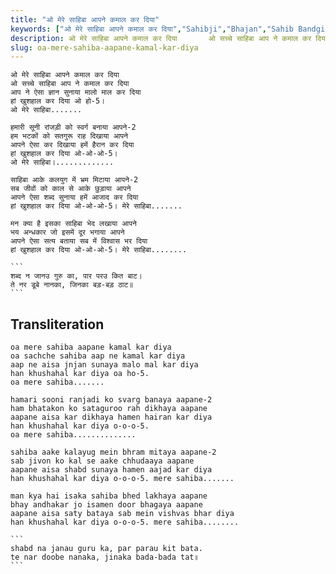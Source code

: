 ```yaml
---
title: "ओ मेरे साहिबा आपने कमाल कर दिया"
keywords: ["ओ मेरे साहिबा आपने कमाल कर दिया","Sahibji","Bhajan","Sahib Bandgi Bhajan","Sant Kabir Bhajan","bhajan lyrics","साहिब बंदगी भजन","भजन"]
description: ओ मेरे साहिबा आपने कमाल कर दिया       ओ सच्चे साहिबा आप ने कमाल कर दिया       आप ने ऐसा ज्ञान सुनाया मालो माल कर दिया       हां खुशहाल कर दिया ओ हो-
slug: oa-mere-sahiba-aapane-kamal-kar-diya
---
```


  
    ओ मेरे साहिबा आपने कमाल कर दिया  
    ओ सच्चे साहिबा आप ने कमाल कर दिया  
    आप ने ऐसा ज्ञान सुनाया मालो माल कर दिया  
    हां खुशहाल कर दिया ओ हो-5।  
    ओ मेरे साहिबा.......  
  
    हमारी सूनी रांजड़ी को स्वर्ग बनाया आपने-2  
    हम भटकों को सतगुरू राह दिखाया आपने  
    आपने ऐसा कर दिखाया हमें हैरान कर दिया  
    हां खुशहाल कर दिया ओ-ओ-ओ-5।  
    ओ मेरे साहिबा।.............  
  
    साहिबा आके कलयुग में भ्रम मिटाया आपने-2  
    सब जीवों को काल से आके छुड़ाया आपने  
    आपने ऐसा शब्द सुनाया हमें आजाद कर दिया  
    हां खुशहाल कर दिया ओ-ओ-ओ-5। मेरे साहिबा.......  
  
    मन क्या है इसका साहिबा भेद लखाया आपने  
    भय अन्धकार जो इसमें दूर भगाया आपने  
    आपने ऐसा सत्य बताया सब में विश्वास भर दिया  
    हां खुशहाल कर दिया ओ-ओ-ओ-5। मेरे साहिबा........  
  
    ```  
    शब्द न जानउ गुरु का, पार परउ कित बाट।  
    ते नर डूबे नानका, जिनका बड़-बड़ ठाट॥  
    ```  


## Transliteration

  
    oa mere sahiba aapane kamal kar diya  
    oa sachche sahiba aap ne kamal kar diya  
    aap ne aisa jnjan sunaya malo mal kar diya  
    han khushahal kar diya oa ho-5.  
    oa mere sahiba.......  
  
    hamari sooni ranjadi ko svarg banaya aapane-2  
    ham bhatakon ko sataguroo rah dikhaya aapane  
    aapane aisa kar dikhaya hamen hairan kar diya  
    han khushahal kar diya o-o-o-5.  
    oa mere sahiba..............  
  
    sahiba aake kalayug mein bhram mitaya aapane-2  
    sab jivon ko kal se aake chhudaaya aapane  
    aapane aisa shabd sunaya hamen aajad kar diya  
    han khushahal kar diya o-o-o-5. mere sahiba.......  
  
    man kya hai isaka sahiba bhed lakhaya aapane  
    bhay andhakar jo isamen door bhagaya aapane  
    aapane aisa saty bataya sab mein vishvas bhar diya  
    han khushahal kar diya o-o-o-5. mere sahiba........  
  
    ```  
    shabd na janau guru ka, par parau kit bata.  
    te nar doobe nanaka, jinaka bada-bada tat॥  
    ```  

  